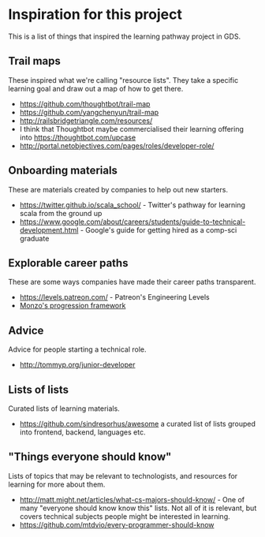 # Inspiration for this project

This is a list of things that inspired the learning pathway project in GDS.

## Trail maps
These inspired what we're calling "resource lists". They take a specific learning goal and draw out a map of how to get there.

- https://github.com/thoughtbot/trail-map
- https://github.com/yangchenyun/trail-map
- http://railsbridgetriangle.com/resources/
- I think that Thoughtbot maybe commercialised their learning offering into https://thoughtbot.com/upcase
- http://portal.netobjectives.com/pages/roles/developer-role/

## Onboarding materials
These are materials created by companies to help out new starters.

- https://twitter.github.io/scala_school/ - Twitter's pathway for learning scala from the ground up
- https://www.google.com/about/careers/students/guide-to-technical-development.html - Google's guide for getting hired as a comp-sci graduate

## Explorable career paths
These are some ways companies have made their career paths transparent.

- https://levels.patreon.com/ - Patreon's Engineering Levels
- [Monzo's progression framework](https://monzo.com/blog/2018/06/25/monzos-transparent-engineering-progression-framework/)

## Advice
Advice for people starting a technical role.

- http://tommyp.org/junior-developer

## Lists of lists
Curated lists of learning materials.

- https://github.com/sindresorhus/awesome a curated list of lists grouped into frontend, backend, languages etc.

## "Things everyone should know"
Lists of topics that may be relevant to technologists, and resources for learning for more about them.

- http://matt.might.net/articles/what-cs-majors-should-know/ - One of many "everyone should know know this" lists. Not all of it is relevant, but covers technical subjects people might be interested in learning.
- https://github.com/mtdvio/every-programmer-should-know


